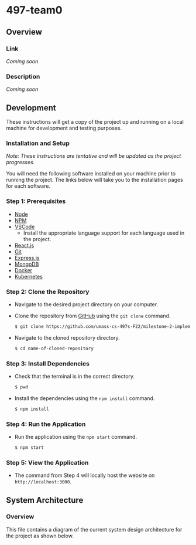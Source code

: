 # 497-team0

## **Overview**

### **Link**

*Coming soon*

### **Description**

*Coming soon*

## **Development**

These instructions will get a copy of the project up and running on a local machine for development and testing purposes.

### **Installation and Setup**

*Note: These instructions are tentative and will be updated as the project progresses.*

You will need the following software installed on your machine prior to running the project. The links below will take you to the installation pages for each software.

### **Step 1: Prerequisites**

- [Node](https://nodejs.org/en/)
- [NPM](https://www.npmjs.com/)
- [VSCode](https://code.visualstudio.com/)
    - Install the appropriate language support for each language used in the project.
- [React.js](https://reactjs.org/)
- [Git](https://git-scm.com/)
- [Express.js](https://expressjs.com/)
- [MongoDB](https://www.mongodb.com/)
- [Docker](https://www.docker.com/)
- [Kubernetes](https://kubernetes.io/)

### **Step 2: Clone the Repository**

- Navigate to the desired project directory on your computer.

- Clone the repository from [GitHub](https://github.com/umass-cs-497s-F22/milestone-2-implementation-team0.git) using the `git clone` command.

    ```bash
    $ git clone https://github.com/umass-cs-497s-F22/milestone-2-implementation-team0.git
    ```

- Navigate to the cloned repository directory.

    ```bash
    $ cd name-of-cloned-repository
    ```
### **Step 3: Install Dependencies**

- Check that the terminal is in the correct directory.

    ```bash
    $ pwd
    ```

- Install the dependencies using the `npm install` command.

    ```bash
    $ npm install
    ```
### **Step 4: Run the Application**

- Run the application using the `npm start` command.

    ```bash
    $ npm start
    ```
### **Step 5: View the Application**
- The command from Step 4 will locally host the website on `http://localhost:3000`.

## **System Architecture**

### **Overview**

 This file contains a diagram of the current system design architecture for the project as shown below.